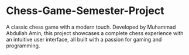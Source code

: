 # Chess-Game-Semester-Project
A classic chess game with a modern touch. Developed by Muhammad Abdullah Amin, this project showcases a complete chess experience with an intuitive user interface, all built with a passion for gaming and programming.
